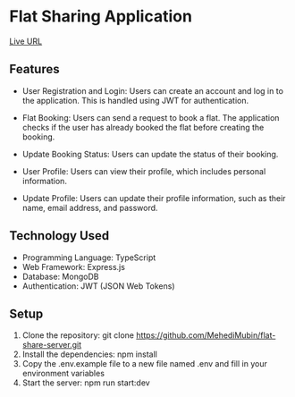 # Flat Sharing Application

[Live URL](https://flat-share-server-bice.vercel.app/)

## Features

- User Registration and Login: Users can create an account and log in to the application. This is handled using JWT for authentication.

- Flat Booking: Users can send a request to book a flat. The application checks if the user has already booked the flat before creating the booking.

- Update Booking Status: Users can update the status of their booking.

- User Profile: Users can view their profile, which includes personal information.

- Update Profile: Users can update their profile information, such as their name, email address, and password.

## Technology Used

- Programming Language: TypeScript
- Web Framework: Express.js
- Database: MongoDB
- Authentication: JWT (JSON Web Tokens)

## Setup

1. Clone the repository: git clone https://github.com/MehediMubin/flat-share-server.git
2. Install the dependencies: npm install
3. Copy the .env.example file to a new file named .env and fill in your environment variables
4. Start the server: npm run start:dev
